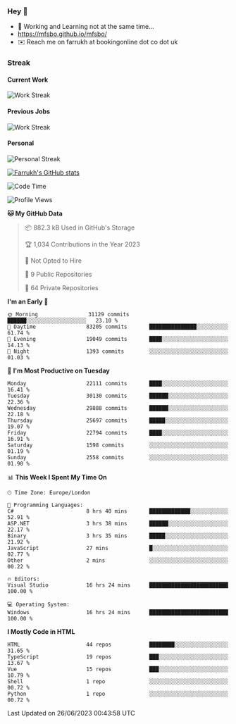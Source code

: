 ### Hey 👋

- 🏃 Working and Learning not at the same time...
- https://mfsbo.github.io/mfsbo/
- ✉️ Reach me on farrukh at bookingonline dot co dot uk

### Streak
#### Current Work
![Work Streak](https://streak-stats.demolab.com/?user=mfsbo)
#### Previous Jobs
![Work Streak](https://streak-stats.demolab.com/?user=farrukhcw)
#### Personal
![Personal Streak](https://streak-stats.demolab.com/?user=farrukhsubhani)

[![Farrukh's GitHub stats](https://github-readme-stats.vercel.app/api?username=mfsbo&hide=stars&count_private=true)](https://github.com/mfsbo/)

<!--START_SECTION:waka-->
![Code Time](http://img.shields.io/badge/Code%20Time-337%20hrs%2043%20mins-blue)

![Profile Views](http://img.shields.io/badge/Profile%20Views-9-blue)

**🐱 My GitHub Data** 

> 📦 882.3 kB Used in GitHub's Storage 
 > 
> 🏆 1,034 Contributions in the Year 2023
 > 
> 🚫 Not Opted to Hire
 > 
> 📜 9 Public Repositories 
 > 
> 🔑 64 Private Repositories 
 > 
**I'm an Early 🐤** 

```text
🌞 Morning                31129 commits       ██████░░░░░░░░░░░░░░░░░░░   23.10 % 
🌆 Daytime                83205 commits       ███████████████░░░░░░░░░░   61.74 % 
🌃 Evening                19049 commits       ████░░░░░░░░░░░░░░░░░░░░░   14.13 % 
🌙 Night                  1393 commits        ░░░░░░░░░░░░░░░░░░░░░░░░░   01.03 % 
```
📅 **I'm Most Productive on Tuesday** 

```text
Monday                   22111 commits       ████░░░░░░░░░░░░░░░░░░░░░   16.41 % 
Tuesday                  30130 commits       ██████░░░░░░░░░░░░░░░░░░░   22.36 % 
Wednesday                29888 commits       ██████░░░░░░░░░░░░░░░░░░░   22.18 % 
Thursday                 25697 commits       █████░░░░░░░░░░░░░░░░░░░░   19.07 % 
Friday                   22794 commits       ████░░░░░░░░░░░░░░░░░░░░░   16.91 % 
Saturday                 1598 commits        ░░░░░░░░░░░░░░░░░░░░░░░░░   01.19 % 
Sunday                   2558 commits        ░░░░░░░░░░░░░░░░░░░░░░░░░   01.90 % 
```


📊 **This Week I Spent My Time On** 

```text
🕑︎ Time Zone: Europe/London

💬 Programming Languages: 
C#                       8 hrs 40 mins       █████████████░░░░░░░░░░░░   52.91 % 
ASP.NET                  3 hrs 38 mins       ██████░░░░░░░░░░░░░░░░░░░   22.17 % 
Binary                   3 hrs 35 mins       █████░░░░░░░░░░░░░░░░░░░░   21.92 % 
JavaScript               27 mins             █░░░░░░░░░░░░░░░░░░░░░░░░   02.77 % 
Other                    2 mins              ░░░░░░░░░░░░░░░░░░░░░░░░░   00.22 % 

🔥 Editors: 
Visual Studio            16 hrs 24 mins      █████████████████████████   100.00 % 

💻 Operating System: 
Windows                  16 hrs 24 mins      █████████████████████████   100.00 % 
```

**I Mostly Code in HTML** 

```text
HTML                     44 repos            ████████░░░░░░░░░░░░░░░░░   31.65 % 
TypeScript               19 repos            ███░░░░░░░░░░░░░░░░░░░░░░   13.67 % 
Vue                      15 repos            ███░░░░░░░░░░░░░░░░░░░░░░   10.79 % 
Shell                    1 repo              ░░░░░░░░░░░░░░░░░░░░░░░░░   00.72 % 
Python                   1 repo              ░░░░░░░░░░░░░░░░░░░░░░░░░   00.72 % 
```




 Last Updated on 26/06/2023 00:43:58 UTC
<!--END_SECTION:waka-->
<!--
**mfsbo/mfsbo** is a ✨ _special_ ✨ repository because its `README.md` (this file) appears on your GitHub profile.

Here are some ideas to get you started:

- 🔭 I’m currently working on ...
- 🌱 I’m currently learning ...
- 👯 I’m looking to collaborate on ...
- 🤔 I’m looking for help with ...
- 💬 Ask me about ...
- 📫 How to reach me: ...
- 😄 Pronouns: ...
- ⚡ Fun fact: ...
-->

